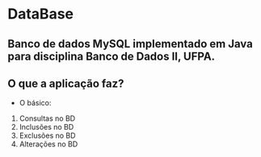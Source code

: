 # DataBase
## Banco de dados MySQL implementado em Java para disciplina Banco de Dados II, UFPA.
## O que a aplicação faz?
* O básico:
1. Consultas no BD
2. Inclusões no BD
3. Exclusões no BD
4. Alterações no BD
